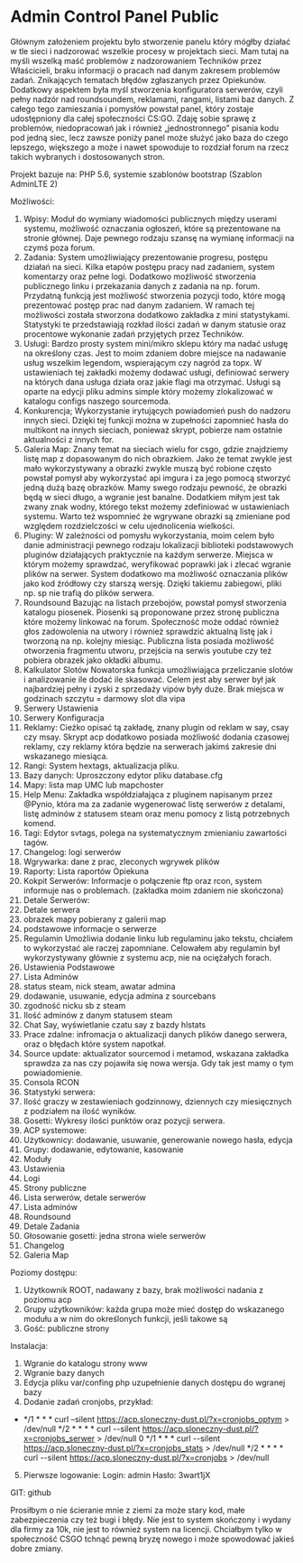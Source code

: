 # Admin Control Panel Public

Głównym założeniem projektu było stworzenie panelu który mógłby działać w tle sieci i nadzorować wszelkie procesy w projektach sieci. Mam tutaj na myśli wszelką maść problemów z nadzorowaniem Techników przez Właścicieli, braku informacji o pracach nad danym zakresem problemów zadań. Znikających tematach błędów zgłaszanych przez Opiekunów. Dodatkowy aspektem była myśl stworzenia konfiguratora serwerów, czyli pełny nadzór nad roundsoundem, reklamami, rangami, listami baz danych. Z całego tego zamieszania i pomysłów powstał panel, który zostaje udostępniony dla całej społeczności CS:GO.
Zdaję sobie sprawę z problemów, niedopracowań jak i również „jednostronnego” pisania kodu pod jedną siec, lecz zawsze poniży panel może służyć jako baza do czego lepszego, większego a może i nawet spowoduje to rozdział forum na rzecz takich wybranych i dostosowanych stron.

Projekt bazuje na: PHP 5.6, systemie szablonów bootstrap (Szablon AdminLTE 2)

Możliwości:
1.	Wpisy:
Moduł do wymiany wiadomości publicznych między userami systemu, możliwość oznaczania ogłoszeń, które są prezentowane na stronie głównej. Daje pewnego rodzaju szansę na wymianę informacji na czymś poza forum.
2.	Zadania:
System umożliwiający prezentowanie progresu, postępu działań na sieci. Kilka etapów postępu pracy nad zadaniem, system komentarzy oraz pełne logi. Dodatkowo możliwość stworzenia publicznego linku i przekazania danych z zadania na np. forum. Przydatną funkcją jest możliwość stworzenia pozycji todo, które mogą prezentować postęp prac nad danym zadaniem. W ramach tej możliwości została stworzona dodatkowo zakładka z mini statystykami. Statystyki te przedstawiają rozkład ilości zadań w danym statusie oraz procentowe wykonanie zadań przyjętych przez Techników.
3.	Usługi:
Bardzo prosty system mini/mikro sklepu który ma nadać usługę na określony czas. Jest to moim zdaniem dobre miejsce na nadawanie usług wszelkim legendom, wspierającym czy nagród za topx. W ustawieniach tej zakładki możemy dodawać usługi, definiować serwery na których dana usługa działa oraz jakie flagi ma otrzymać. Usługi są oparte na edycji pliku admins simple który możemy zlokalizować w katalogu configs naszego sourcemoda.
4.	Konkurencja;
Wykorzystanie irytujących powiadomień push do nadzoru innych sieci. Dzięki tej funkcji można w zupełności zapomnieć hasła do multikont na innych sieciach, ponieważ skrypt, pobierze nam ostatnie aktualności z innych for.
5.	Galeria Map:
Znany temat na sieciach wielu for csgo, gdzie znajdziemy listę map z dopasowanym do nich obrazkiem. Jako że temat zwykle jest mało wykorzystywany a obrazki zwykle muszą być robione często powstał pomysł aby wykorzystać api imgura i za jego pomocą stworzyć jedną dużą bazę obrazków. Mamy swego rodzaju pewność, że obrazki będą w sieci długo, a wgranie jest banalne. Dodatkiem miłym jest tak zwany znak wodny, którego tekst możemy zdefiniować w ustawieniach systemu. Warto też wspomnieć że wgrywane obrazki są zmieniane pod względem rozdzielczości w celu ujednolicenia wielkości.
6.	Pluginy:
W zależności od pomysłu wykorzystania, moim celem było danie administracji pewnego rodzaju lokalizacji biblioteki podstawowych pluginów działających praktycznie na każdym serwerze.  Miejsca w którym możemy sprawdzać, weryfikować poprawki jak i zlecać wgranie plików na serwer.
System dodatkowo ma możliwość oznaczania plików jako kod źródłowy czy starszą wersję. Dzięki takiemu zabiegowi, pliki np. sp nie trafią do plików serwera.
7.	Roundsound
Bazując na listach przebojów, powstał pomysł stworzenia katalogu piosenek. Piosenki są proponowane przez stronę publiczna które możemy linkować na forum. Społeczność może oddać również głos zadowolenia na utwory i również sprawdzić aktualną listę jak i tworzoną na np. kolejny miesiąc. Publiczna lista posiada możliwość otworzenia fragmentu utworu, przejścia na serwis youtube czy też pobiera obrazek jako okładki albumu.
8.	Kalkulator Slotów
Nowatorska funkcja umożliwiająca przeliczanie slotów i analizowanie ile dodać ile skasować. Celem jest aby serwer był jak najbardziej pełny i zyski z sprzedaży vipów były duże. Brak miejsca w godzinach szczytu = darmowy slot dla vipa
9.	Serwery Ustawienia
10.	Serwery Konfiguracja
1.	Reklamy: Cieżko opisać tą zakładę, znany plugin od reklam w say, csay czy msay. Skrypt acp dodatkowo posiada możliwość dodania czasowej reklamy, czy reklamy która będzie na serwerach jakimś zakresie dni wskazanego miesiąca.
2.	Rangi: System hextags, aktualizacja pliku.
3.	Bazy danych: Uproszczony edytor pliku database.cfg
4.	Mapy: lista map UMC lub mapchoster
5.	Help Menu: Zakładka współdziałająca z pluginem napisanym przez @Pynio, która ma za zadanie wygenerować listę serwerów z detalami, listę adminów z statusem steam oraz menu pomocy z listą potrzebnych komend.
6.	Tagi: Edytor svtags, polega na systematycznym zmienianiu zawartości tagów.
11.	Changelog: logi serwerów
12.	Wgrywarka: dane z prac, zleconych wgrywek plików
13.	Raporty: Lista raportów Opiekuna
14.	Kokpit Serwerów: Informacje o połączenie ftp oraz rcon, system informuje nas o problemach. (zakładka moim zdaniem nie skończona)
15.	Detale Serwerów:
1.	Detale serwera
1.	obrazek mapy pobierany z galerii map
2.	podstawowe informacje o serwerze
2.	Regulamin
Umożliwia dodanie linku lub regulaminu jako tekstu, chciałem to wykorzystać ale raczej zapomniane. Celowałem aby regulamin był wykorzystywany głównie z systemu acp, nie na ociężałych forach.
3.	Ustawienia Podstawowe
4.	Lista Adminów
1.	status steam, nick steam, awatar admina
2.	dodawanie, usuwanie, edycja admina z sourcebans
3.	zgodność nicku sb z steam
4.	Ilość adminów z danym statusem steam
5.	Chat Say, wyświetlanie czatu say z bazdy hlstats
6.	Prace zdalne: infromacja o aktualizacji danych plików danego serwera, oraz o błędach które system napotkał.
7.	Source update: aktualizator sourcemod i metamod, wskazana zakładka sprawdza za nas czy pojawiła się nowa wersja. Gdy tak jest mamy o tym powiadomienie.
8.	Consola RCON
9.	Statystyki serwera:
1.	Ilość graczy w zestawieniach godzinnowy, dziennych czy miesięcznych z podziałem na ilość wyników.
2.	Gosetti: Wykresy ilości punktów oraz pozycji serwera.
16.	 ACP systemowe:
1.	Użytkownicy: dodawanie, usuwanie, generowanie nowego hasła, edycja
2.	Grupy: dodawanie, edytowanie, kasowanie
3.	Moduły
4.	Ustawienia
5.	Logi
17.	Strony publiczne
1.	Lista serwerów, detale serwerów
2.	Lista adminów
3.	Roundsound
4.	Detale Zadania
5.	Głosowanie gosetti: jedna strona wiele serwerów
6.	Changelog
7.	Galeria Map

Poziomy dostępu:
1.	Użytkownik ROOT, nadawany z bazy, brak możliwości nadania z poziomu acp
2.	Grupy użytkowników: każda grupa może mieć dostęp do wskazanego modułu a w nim do określonych funkcji, jeśli takowe są
3.	Gość: publiczne strony


Instalacja:
1.	Wgranie do katalogu strony www
2.	Wgranie bazy danych
3.	Edycja pliku var/confing php uzupełnienie danych dostępu do wgranej bazy
4.	Dodanie zadań cronjobs, przykład:
*	*/1	*	*	*	curl –silent https://acp.sloneczny-dust.pl/?x=cronjobs_optym > /dev/null
*/2	*	*	*	*	curl --silent https://acp.sloneczny-dust.pl/?x=cronjobs_serwer > /dev/null
0	*/1	*	*	*	curl --silent https://acp.sloneczny-dust.pl/?x=cronjobs_stats > /dev/null
*/2	*	*	*	*	curl --silent https://acp.sloneczny-dust.pl/?x=cronjobs > /dev/null
	
5.	Pierwsze logowanie:
Login: admin
Hasło: 3wart1jX

GIT: github

Prosiłbym o nie ścieranie mnie z ziemi za może stary kod, małe zabezpieczenia czy też bugi i błędy. Nie jest to system skończony i wydany dla firmy za 10k, nie jest to również system na licencji.
Chciałbym tylko w społeczność CSGO tchnąć pewną bryzę nowego i może spowodować jakieś dobre zmiany.

